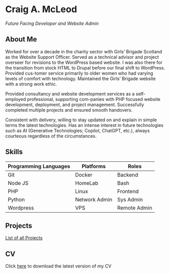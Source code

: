 # Craig A. McLeod
_*Future Facing Developer and Website Admin*_



## About Me
Worked for over a decade in the charity sector with Girls’ Brigade Scotland as the Website Support Officer. Served as a technical advisor and project overseer for revisions to the WordPress based website. I was also there for the transition from stock HTML to Drupal before our final shift to WordPress. Provided cus-tomer service primarily to older women who had varying levels of comfort with technology. Maintained the Girls’ Brigade website with a strong work ethic.

Provided consultancy and website development services as a self-employed professional, supporting com-panies with PHP focused website development, deployment, and project management. Successfully completed multiple projects and ensured smooth handovers.
	
Consistent with delivery, willing to stay updated on and explain in simple terms the latest technologies. Has an intense interest in future technologies such as AI (Generative Technologies; Copilot, ChatGPT, etc.), always courteous regardless of the circumstances.

## Skills
| Programming Languages | Platforms        | Roles        |
| --------------------- | ---------------- | ------------ |
| Git                   | Docker           | Backend      |
| Node JS               | HomeLab          | Bash         |
| PHP                   | Linux            | Frontend     |
| Python                | Network Admin    | Sys Admin    |
| Wordpress             | VPS              | Remote Admin |


## Projects
[List of all Projects](https://github.com/stars/camcleod99/lists/portfolio)

## CV
Click [here](https://github.com/camcleod99/camcleod99/blob/86ff4c0d9ef790ca31bb90a3c12d4ac1f9c2dc84/CV_2024.pdf) to download the latest version of my CV
